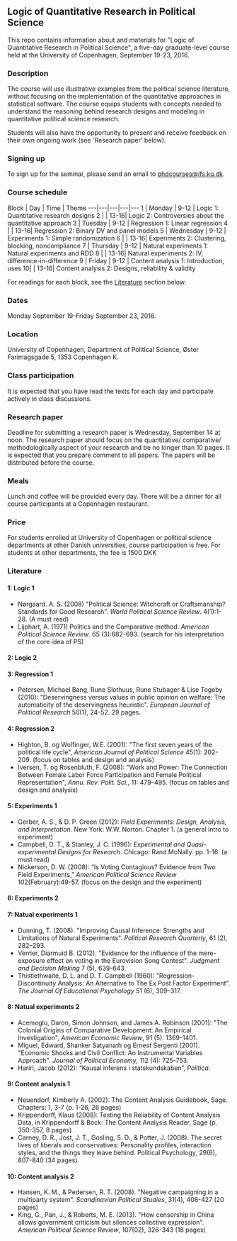 ## Logic of Quantitative Research in Political Science

This repo contains information about and materials for "Logic of Quantitative Research in Political Science", a five-day graduate-level course held at the University of Copenhagen, September 19-23, 2016.

### Description

The course will use illustrative examples from the political science literature, without focusing on the implementation of the quantitative approaches in statistical software.  The course equips students with concepts needed to understand the reasoning behind research designs and modeling in quantitative political science research.

Students will also have the opportunity to present and receive feedback on their own ongoing work (see 'Research paper' below).

### Signing up

To sign up for the seminar, please send an email to [phdcourses@ifs.ku.dk](mailto:phdcourses@ifs.ku.dk).

### Course schedule

Block | Day   | Time | Theme
---|---|---|---|---
1 | Monday    | 9-12 | Logic 1: Quantitative research designs
2 |           | 13-16| Logic 2: Controversies about the quantitative approach
3 | Tuesday   | 9-12 | Regression 1: Linear regression
4 |           | 13-16| Regression 2: Binary DV and panel models
5 | Wednesday | 9-12 | Experiments 1: Simple randomization
6 |           | 13-16| Experiments 2: Clustering, blocking, noncompliance
7 | Thursday  | 9-12 | Natural experiments 1: Natural experiments and RDD
8 |           | 13-16| Natural experiments 2: IV, difference-in-difference
9 | Friday    | 9-12 | Content analysis 1: Introduction, uses
10|           | 13-16| Content analysis 2: Designs, reliability & validity

For readings for each block, see the [Literature](#lit) section below.

### Dates

Monday September 19-Friday September 23, 2016.

### Location

University of Copenhagen, Department of Political Science, Øster Farimagsgade 5, 1353 Copenhagen K.

### Class participation

It is expected that you have read the texts for each day and participate actively in class discussions.

### Research paper

Deadline for submitting a research paper is Wednesday, September 14 at noon. The research paper should focus on the quantitative/ comparative/ methodologically aspect of your research and be no longer than 10 pages. It is expected that you prepare comment to all papers. The papers will be distributed before the course.

### Meals

Lunch and coffee will be provided every day. There will be a dinner for all course participants at a Copenhagen restaurant.

### Price

For students enrolled at University of Copenhagen or political science departments at other Danish universities, course participation is free. For students at other departments, the fee is 1500 DKK

### <a name="lit"></a> Literature

#### 1: Logic 1

- Nørgaard. A. S. (2008) "Political Science: Witchcraft or Craftsmanship? Standards for Good Research". *World Political Science Review*. 4(1):1-28. (A must read)
- Lijphart, A. (1971) Politics and the Comparative method. *American Political Science Review*. 65 (3):682-693. (search for his interpretation of the core idea of PS)

#### 2: Logic 2

#### 3: Regression 1

- Petersen, Michael Bang, Rune Slothuus, Rune Stubager & Lise Togeby (2010): "Deservingness versus values in public opinion on welfare: The automaticity of the deservingness heuristic". *European Journal of Political Research* 50(1), 24-52. 29 pages.

#### 4: Regression 2

- Highton, B. og Wolfinger, W.E. (2001): "The first seven years of the political life cycle", *American Journal of Political Science* 45(1): 202-209. (focus on tables and design and analysis)
- Iversen, T. og Rosenbluth, F. (2008): "Work and Power: The Connection Between Female Labor Force Participation and Female Political Representation", *Annu. Rev. Polit. Sci.*, 11: 479–495. (focus on tables and design and analysis)

#### 5: Experiments 1

- Gerber, A. S., & D. P. Green (2012): *Field Experiments: Design, Analysis, and Interpretation*.  New York: W.W. Norton. Chapter 1. (a general intro to experiment)
- Campbell, D. T., & Stanley, J. C. (1996): *Experimental and Quasi-experimental Designs for Research*. Chicago: Rand McNally. pp. 1-16. (a must read)
- Nickerson, D. W. (2008): “Is Voting Contagious? Evidence from Two Field Experiments,” *American Political Science Review* 102(February):49-57. (focus on the design and the experiment)

#### 6: Experiments 2

#### 7: Natual experiments 1

-	Dunning, T. (2008). "Improving Causal Inference: Strengths and Limitations of Natural Experiments". *Political Research Quarterly*,  61 (2), 282–293.
-	Verrier, Diarmuid B. (2012). "Evidence for the influence of the mere-exposure effect on voting in the Eurovision Song Contest". *Judgment and Decision Making* 7 (5), 639-643.
-	Thistlethwaite, D. L. and D. T. Campbell (1960): "Regression-Discontinuity Analysis: An Alternative to The Ex Post Factor Experiment". *The Journal Of Educational Psychology* 51 (6), 309–317.

#### 8: Natual experiments 2

-	Acemoglu, Daron, Simon Johnson, and James A. Robinson (2001): "The Colonial Origins of Comparative Development: An Empirical Investigation", *American Economic Review*, 91 (5): 1369-1401.
-	Miguel, Edward, Shanker Satyanath og Ernest Sergenti (2001). "Economic Shocks and Civil Conflict: An Instrumental Variables Approach". *Journal of Political Economy*, 112 (4): 725-753.
-	Hariri, Jacob (2012): “Kausal inferens i statskundskaben”, *Politica*.

#### 9: Content analysis 1

-	Neuendorf, Kimberly A. (2002): The Content Analysis Guidebook, Sage. Chapters: 1, 3-7 (p. 1-26, 26 pages)
-	Krippendorff, Klaus (2008): Testing the Reliability of Content Analysis Data, in Krippendorff & Bock: The Content Analysis Reader, Sage (p. 350-357, 8 pages)
-	Carney, D. R., Jost, J. T., Gosling, S. D., & Potter, J. (2008). The secret lives of liberals and conservatives: Personality profiles, interaction styles, and the things they leave behind. Political Psychology, 29(6), 807-840 (34 pages)

#### 10: Content analysis 2

-	Hansen, K. M., & Pedersen, R. T. (2008). "Negative campaigning in a multiparty system". *Scandinavian Political Studies*, 31(4), 408-427 (20 pages)
-	King, G., Pan, J., & Roberts, M. E. (2013). "How censorship in China allows government criticism but silences collective expression". *American Political Science Review*, 107(02), 326-343 (18 pages)
